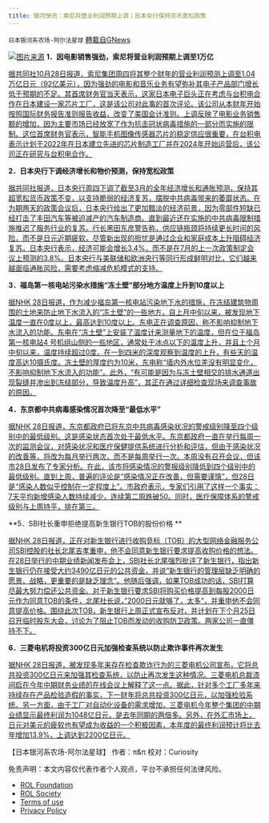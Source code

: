 ```yaml
---
title: 银河快讯：索尼将营业利润预期上调；日本央行保持货币宽松政策
---
```

`日本银河系农场-阿尔法星球` [轉載自GNews](https://gnews.org/zh-hans/1626094/)

![](https://assets.gnews.org/wp-content/uploads/2021/10/图片1-96.png)[图片来源](https://www.reuters.com/)
**1．因电影销售强劲，索尼将营业利润预期上调至1万亿**

[据共同社10月28日报道，索尼集团周四将其整个财年的营业利润预测上调至1.04万亿日元（92亿美元），因为强劲的电影和音乐业务有望弥补其电子产品部门增长低于预期的不足。其首席财务官当天表示，这家日本电子巨头正在考虑与台积电合作在日本建设一家芯片工厂，这是该公司对此事的首次评论。该公司从本财年开始按照国际财务报告准则报告收益，改变了美国会计准则。上调反映了电影业务销售额的增加，因为主要市场已经放宽了作为抗击冠状病毒措施的一部分而实施的限制。这位首席财务官表示，智能手机图像传感器芯片的稳定供应很重要，在台积电表示计划于2022年在日本建立先进的芯片制造工厂并在2024年开始运营后，该公司正在研究与台积电合作。](https://english.kyodonews.net/news/2021/10/26526fbaceec-breaking-news-sony-mulls-cooperating-with-tsmc-in-building-chip-plant-in-japan.html)

**2．日本央行下调经济增长和物价预测，保持宽松政策**

[据共同社报道，日本央行周四下调了截至3月的全年经济增长和通胀预测，保持其超宽松货币政策不变，以支持脆弱的经济复苏，摆脱中共病毒带来的萎靡状态。在为期两天的政策会议后，日本央行给出了更加黯淡的经济前景，因为零部件短缺已经打击了丰田汽车等被迫减产的汽车制造商。直到最近还在实施的中共病毒限制措施推迟了服务行业的复苏。行长黑田东彦警告称，供应链瓶颈将持续更长时间的风险，而不是日元近期疲软，尽管新出现的担忧是通过企业和家庭成本上升阻碍经济复苏。日本央行表示，经济可能会增长3.4%，而不是在7月的上一次政策制定会议上预测的3.8%。日本央行与美联储和欧洲央行等同行形成鲜明对比，它们越来越面临通胀风险，需要考虑缩减危机模式的支持。](https://english.kyodonews.net/news/2021/10/14ba3dbba9f2-update2-boj-cuts-economic-growth-price-forecasts-keeps-easing-policy.html)

**3．福岛第一核电站污染水措施“冻土壁”部分地方温度上升到10度以上**

[据NHK 28日报道，作为减少福岛第一核电站污染地下水的措施，在冻结建筑物周围的土地来防止地下水流入的“冻土壁”的一些地方，自上月中旬以来，被发现地下温度一直在0度以上，最高达到10度以上。东电正在调查原因，称不影响抑制地下水流入的功能。东电在“冻土壁”上安装了温度计来测量地下的温度，但在位于福岛第一核电站4 号机组山侧的一些地区，通常处于冰点以下的温度上升，并且上个月中旬以来，温度持续超过0度。在一到四米的深度观察到温度的上升，有些天的温度高达10摄氏度。冻土壁的厚度约为10米，东电称“墙内外水位差没有明显变化，不影响抑制地下水流入的功能”。此外，“有可能是因为与冻土壁相交的排水通道出现裂缝并渗出到冻结部分，导致温度升高”，其正在通过详细检查现场来调查事故的原因。](https://www3.nhk.or.jp/news/html/20211028/k10013326291000.html)

**4．东京都中共病毒感染情况首次降至“最低水平”**

[据NHK 28日报道，东京都政府已将东京中共病毒感染状况的警戒级别降至四个级别中的最低级别。这是感染状态首次处于最低水平。东京都政府一直在举行每周一次的监测会议，对感染状况和医疗保健提供系统进行分析和评估，但由于感染状况的改善等，将改为每月举行两次，而不是每周举行一次。本周没有召开会议，但该市28日发布了专家分析。在此，该市将感染情况的警报级别降低到四个级别中的最低级别。直到上周，普遍的评论是“感染情况正在改善，但需要谨慎”，但28日是“感染人数似乎控制在一定程度上”。市政府表示，专家们引用了这样一个事实：7天平均新增感染人数持续减少，连续第二周跌破50。同时，医疗保障体系的警戒级别与上周持平，排在第三。](https://www3.nhk.or.jp/news/html/20211028/k10013326081000.html?utm_int=news-social_contents_list-items_010)

**5．SBI社长重申拒绝提高新生银行TOB的股份价格 **

[据NHK 28日报道，正在对新生银行进行收购竞标（TOB）的大型网络金融服务公司SBI控股的社长北尾吉孝重申，他不会同意新生银行要求提高收购价格的想法。在28日举行的中期业绩新闻发布会上，SBI社长北尾强烈批评了新生银行，指出新生银行仍在接受大约3490亿日元的公共资金，并说”新生银行的管理层缺乏明确的愿景、战略，更重要的是缺乏理念”。他随后强调，如果TOB成功的话，SBI打算尽最大努力偿还公共资金。对于新生银行要求SBI将购买价格提高到每股2000日元作为同意TOB的条件，北尾社长说，”2000日元就够了，太多”，并重申他不会同意提高价格。围绕此次TOB，新生银行上周正式宣布反对，并计划在下个月25日召开临时股东大会，讨论为了阻止TOB而发动的收购防卫政策。两家公司一直僵持不下。](https://www3.nhk.or.jp/news/html/20211028/k10013326201000.html?utm_int=news-business_contents_news-main_001)

**6．三菱电机将投资300亿日元加强检查系统以防止欺诈事件再次发生**

[据NHK 28日报道，被发现多年来存在检查欺诈行为的三菱电机公司宣布，它将总共投资300亿日元来加强其检查系统，以防止再次发生这种情况。三菱电机总裁漆间启在今年中期财务业绩的在线会议上解释了这一点。据此，针对多个工厂多年来持续存在产品检验造假的事实，下一财年将总共投资300亿日元，以加强检验系统。另一方面，由于工厂对自动化设备的需求增加，三菱电机今年整个集团的中期业绩显示最终利润为1048亿日元，是去年同期的两倍多。另外，在外汇市场上，日元对美元的疲软也有望成为收益的一个积极因素，本年度的最终利润预计将比去年增加13.9%，上调达到2200亿日元。](https://www3.nhk.or.jp/news/html/20211028/k10013326141000.html?utm_int=news-business_contents_list-items_002)

【日本银河系农场-阿尔法星球】
作者：π&π
校对：Curiosity

 

免责声明：本文内容仅代表作者个人观点，平台不承担任何法律风险。

- [ROL Foundation](https://rolfoundation.org/)
- [ROL Society](https://rolsociety.org/)
- [Terms of use](https://gnews.org/terms-of-use-3/)
- [Privacy Policy](https://gnews.org/privacy-policy/)
